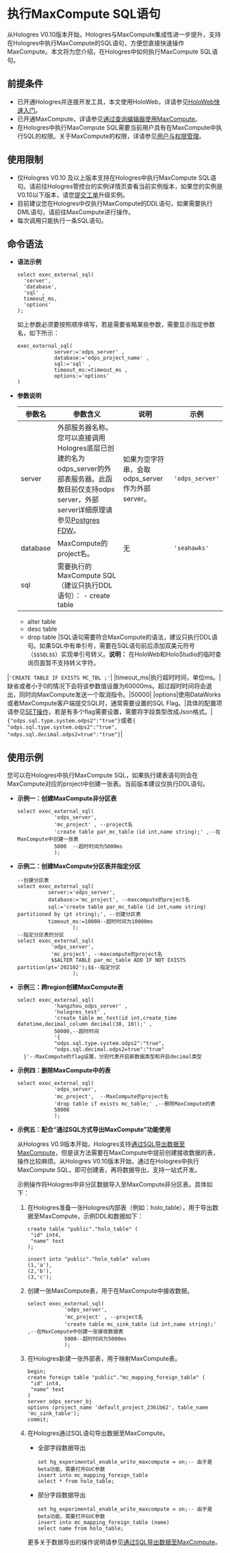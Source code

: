 # 执行MaxCompute SQL语句

从Hologres V0.10版本开始，Hologres与MaxCompute集成性进一步提升，支持在Hologres中执行MaxCompute的SQL语句，方便您直接快速操作MaxCompute。本文将为您介绍，在Hologres中如何执行MaxCompute SQL语句。

## 前提条件

-   已开通Hologres并连接开发工具，本文使用HoloWeb，详请参见[HoloWeb快速入门](/intl.zh-CN/快速入门/HoloWeb快速入门.md)。
-   已开通MaxCompute，详请参见[通过查询编辑器使用MaxCompute]()。
-   在Hologres中执行MaxCompute SQL需要当前用户具有在MaxCompute中执行SQL的权限。关于MaxCompute的权限，详请参见[用户与权限管理](/intl.zh-CN/安全管理/安全管理基础/用户与权限管理.md)。

## 使用限制

-   仅Hologres V0.10 及以上版本支持在Hologres中执行MaxCompute SQL语句。请前往Hologres管控台的实例详情页查看当前实例版本，如果您的实例是V0.10以下版本，请您[提交工单](https://workorder-intl.console.aliyun.com/)升级实例。
-   目前建议您在Hologres中仅执行MaxCompute的DDL语句，如果需要执行DML语句，请前往MaxCompute进行操作。
-   每次调用只能执行一条SQL语句。

## 命令语法

-   **语法示例**

    ```
    select exec_external_sql(
      'server', 
      'database', 
      'sql' , 
      timeout_ms, 
      'options'
    );
    ```

    如上参数必须要按照顺序填写，若是需要省略某些参数，需要显示指定参数名，如下所示：

    ```
    exec_external_sql(
                server:='odps_server' , 
                database:='odps_project_name' , 
                sql:='sql' , 
                timeout_ms:=timeout_ms , 
                options:='options'
    )
    ```

-   **参数说明**

    |参数名|参数含义|说明|示例|
    |---|----|--|--|
    |server|外部服务器名称。您可以直接调用Hologres底层已创建的名为odps\_server的外部表服务器。此函数目前仅支持odps server，外部server详细原理请参见[Postgres FDW](https://www.postgresql.org/docs/11/postgres-fdw.html?spm=a2c4g.11186623.2.11.7e476020Gyif3k)。|如果为空字符串，会取odps\_server作为外部server。|`'odps_server'`|
    |database|MaxCompute的project名。|无|`'seahawks'`|
    |sql|需要执行的MaxCompute SQL（建议只执行DDL语句）：    -   create table
    -   alter table
    -   desc table
    -   drop table
|SQL语句需要符合MaxCompute的语法，建议只执行DDL语句。如果SQL中有单引号，需要在SQL语句前后添加双美元符号（`$$SQL$$`）实现单引号转义。**说明：** 在HoloWeb和HoloStudio的临时查询页面暂不支持转义字符。

|`'CREATE TABLE IF EXISTS MC_TBL ;'`|
    |timeout\_ms|执行超时时间，单位ms。|缺省或者小于0的情况下会将该参数值设置为60000ms。超过超时时间将会退出，同时向MaxCompute发送一个取消指令。|50000|
    |options|使用DataWorks或者MaxCompute客户端提交SQL时，通常需要设置的SQL Flag。|具体的配置项请参见[SET操作](/intl.zh-CN/开发/常用命令/SET操作.md)，若是有多个flag需要设置，需要将字段类型改成Json格式。|`{"odps.sql.type.system.odps2":"true"}`或者`{ "odps.sql.type.system.odps2":"true", "odps.sql.decimal.odps2=true":"true"}`|


## 使用示例

您可以在Hologres中执行MaxCompute SQL，如果执行建表语句则会在MaxCompute对应的project中创建一张表。当前版本建议仅执行DDL语句。

-   **示例一：创建MaxCompute非分区表**

    ```
    select exec_external_sql(
                'odps_server',
                'mc_project' , --project名
                'create table par_mc_table（id int,name string);' ,--在MaxCompute中创建一张表
                5000  --超时时间为5000ms
                );                
    ```

-   **示例二：创建MaxCompute分区表并指定分区**

    ```
    --创建分区表
    select exec_external_sql(
              server:='odps_server',
              database:='mc_project', --maxcompute的project名
              sql:='create table par_mc_table（id int,name string) partitioned by (pt string);', --创建分区表
              timeout_ms:=10000--超时时间为10000ms
                      );
    --指定分区表的分区
    select exec_external_sql(
               'odps_server',
               'mc_project', --maxcompute的project名
               $$ALTER TABLE par_mc_table ADD IF NOT EXISTS partition(pt='202102');$$--指定分区
                      );
    ```

-   **示例三：跨region创建MaxCompute表**

    ```
    select exec_external_sql(
                'hangzhou_odps_server' ,
                'hologres_test' , 
                'create table mc_test(id int,create_time datetime,decimal_column decimal(38, 10));' ,
                50000,--超时时间
                '{                 
                "odps.sql.type.system.odps2":"true",
                "odps.sql.decimal.odps2=true":"true"
      }'--MaxCompute的flag设置，分别代表开启新数据类型和开启decimal类型          
    ```

-   **示例四：删除MaxCompute中的表**

    ```
    select exec_external_sql(
                'odps_server',
                'mc_project',  --MaxCompute的project名
                'drop table if exists mc_table;' ,--删除MaxCompute的表
                50000
                );               
    ```

-   **示例五：配合“通过SQL方式导出MaxCompute”功能使用**

    从Hologres V0.9版本开始，Hologres支持[通过SQL导出数据至MaxCompute](/intl.zh-CN/数据接入/离线同步/MaxCompute/通过SQL导出数据至MaxCompute.md)，但是该方法需要在MaxCompute中提前创建接收数据的表，操作比较麻烦。从Hologres V0.10版本开始，通过在Hologres中执行MaxCompute SQL，即可创建表，再将数据导出，支持一站式开发。

    示例操作将Hologres中非分区数据导入至MaxCompute非分区表。具体如下：

    1.  在Hologres准备一张Hologres内部表（例如：holo\_table），用于导出数据至MaxCompute，示例DDL和数据如下：

        ```
        create table "public"."holo_table" (
         "id" int4,
         "name" text
        );
        
        insert into "public"."holo_table" values 
        (1,'a'),
        (2,'b'),
        (3,'c');
        ```

    2.  创建一张MaxCompute表，用于在MaxCompute中接收数据。

        ```
        select exec_external_sql(
                    'odps_server',
                    'mc_project' , --project名
                    'create table mc_sink_table（id int,name string);' ,--在MaxCompute中创建一张接收数据表
                    5000--超时时间为5000ms
                    );
        ```

    3.  在Hologres新建一张外部表，用于映射MaxCompute表。

        ```
        begin;
        create foreign table "public"."mc_mapping_foreign_table" (
         "id" int4,
         "name" text
        )
        server odps_server_bj
        options (project_name 'default_project_2361b62', table_name 'mc_sink_table');
        commit;
        ```

    4.  在Hologres通过SQL语句导出数据至MaxCompute。

        -   全部字段数据导出

            ```
            set hg_experimental_enable_write_maxcompute = on;-- 由于是beta功能，需要打开GUC参数
            insert into mc_mapping_foreign_table
            select * from holo_table;
            ```

        -   部分字段数据导出

            ```
            set hg_experimental_enable_write_maxcompute = on;-- 由于是beta功能，需要打开GUC参数
            insert into mc_mapping_foreign_table (name)
            select name from holo_table;
            ```

        更多关于数据导出的操作说明请参见[通过SQL导出数据至MaxCompute](/intl.zh-CN/数据接入/离线同步/MaxCompute/通过SQL导出数据至MaxCompute.md)。


